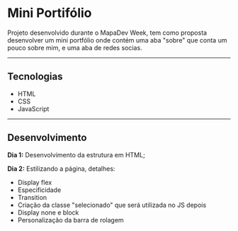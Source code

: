 <h1>Mini Portifólio</h1>

<p>Projeto desenvolvido durante o MapaDev Week, tem como proposta desenvolver um mini portfólio onde contém uma aba "sobre" que conta um pouco sobre mim, e uma aba de redes socias.</p>
<hr>

<h2>Tecnologias</h2>
<ul>
  <li>HTML</li>
  <li>CSS</li>
  <li>JavaScript</li>
</ul>
<hr>

<h2>Desenvolvimento</h2>

<p><strong>Dia 1:</strong> Desenvolvimento da estrutura em HTML;</p>
<p><strong>Dia 2:</strong> Estilizando a página, detalhes:</p>
<ul>
  <li>Display flex</li>
  <li>Especificidade</li>
  <li>Transition</li>
  <li>Criação da classe "selecionado" que será utilizada no JS depois</li>
  <li>Display none e block</li>
  <li>Personalização da barra de rolagem</li>
</ul>
